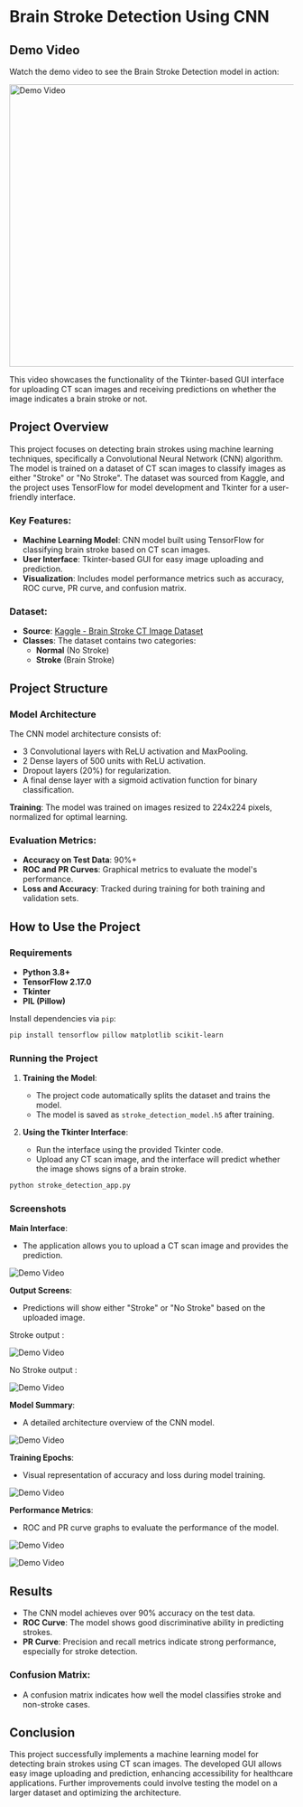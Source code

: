 # Brain Stroke Detection Using CNN 

## Demo Video

Watch the demo video to see the Brain Stroke Detection model in action:

<img src="img/Demo.gif" alt="Demo Video" width="800" height="500"/>

This video showcases the functionality of the Tkinter-based GUI interface for uploading CT scan images and receiving predictions on whether the image indicates a brain stroke or not.

## Project Overview

This project focuses on detecting brain strokes using machine learning techniques, specifically a Convolutional Neural Network (CNN) algorithm. The model is trained on a dataset of CT scan images to classify images as either "Stroke" or "No Stroke". The dataset was sourced from Kaggle, and the project uses TensorFlow for model development and Tkinter for a user-friendly interface.

### Key Features:
- **Machine Learning Model**: CNN model built using TensorFlow for classifying brain stroke based on CT scan images.
- **User Interface**: Tkinter-based GUI for easy image uploading and prediction.
- **Visualization**: Includes model performance metrics such as accuracy, ROC curve, PR curve, and confusion matrix.

### Dataset:
- **Source**: [Kaggle - Brain Stroke CT Image Dataset](https://www.kaggle.com/datasets/afridirahman/brain-stroke-ct-image-dataset)
- **Classes**: The dataset contains two categories:
  - **Normal** (No Stroke)
  - **Stroke** (Brain Stroke)

## Project Structure

### Model Architecture

The CNN model architecture consists of:
- 3 Convolutional layers with ReLU activation and MaxPooling.
- 2 Dense layers of 500 units with ReLU activation.
- Dropout layers (20%) for regularization.
- A final dense layer with a sigmoid activation function for binary classification.

**Training**: The model was trained on images resized to 224x224 pixels, normalized for optimal learning.

### Evaluation Metrics:

- **Accuracy on Test Data**: 90%+
- **ROC and PR Curves**: Graphical metrics to evaluate the model's performance.
- **Loss and Accuracy**: Tracked during training for both training and validation sets.

## How to Use the Project

### Requirements

- **Python 3.8+**
- **TensorFlow 2.17.0**
- **Tkinter**
- **PIL (Pillow)**

Install dependencies via `pip`:
```bash
pip install tensorflow pillow matplotlib scikit-learn
```

### Running the Project

1. **Training the Model**:
   - The project code automatically splits the dataset and trains the model.
   - The model is saved as `stroke_detection_model.h5` after training.

2. **Using the Tkinter Interface**:
   - Run the interface using the provided Tkinter code.
   - Upload any CT scan image, and the interface will predict whether the image shows signs of a brain stroke.

```bash
python stroke_detection_app.py
```

### Screenshots

**Main Interface**:
- The application allows you to upload a CT scan image and provides the prediction.
  
![Demo Video](img/DragAndDropDown.jpg)

**Output Screens**:
- Predictions will show either "Stroke" or "No Stroke" based on the uploaded image.

Stroke output :

![Demo Video](img/StrokeImage.jpg)

No Stroke output :

![Demo Video](img/NoStrokeImage.jpg)

**Model Summary**:
- A detailed architecture overview of the CNN model.

![Demo Video](img/ModelDescription.jpg)

**Training Epochs**:
- Visual representation of accuracy and loss during model training.

![Demo Video](img/EpochOutputs.jpg)

**Performance Metrics**:
- ROC and PR curve graphs to evaluate the performance of the model.

![Demo Video](img/ROCCUrve.jpg)

![Demo Video](img/PRCurve.jpg)

## Results

- The CNN model achieves over 90% accuracy on the test data.
- **ROC Curve**: The model shows good discriminative ability in predicting strokes.
- **PR Curve**: Precision and recall metrics indicate strong performance, especially for stroke detection.
  
### Confusion Matrix:
- A confusion matrix indicates how well the model classifies stroke and non-stroke cases.

## Conclusion

This project successfully implements a machine learning model for detecting brain strokes using CT scan images. The developed GUI allows easy image uploading and prediction, enhancing accessibility for healthcare applications. Further improvements could involve testing the model on a larger dataset and optimizing the architecture.
